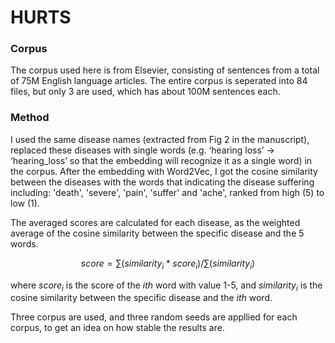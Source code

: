 # HURTS

### Corpus
The corpus used here is from Elsevier, consisting of sentences from a total of 75M English language articles. The entire corpus is seperated into 84 files, but only 3 are used, which has about 100M sentences each.

### Method
I used the same disease names (extracted from Fig 2 in the manuscript), replaced these diseases with single words (e.g. ‘hearing loss’ -> ‘hearing_loss’ so that the embedding will recognize it as a single word) in the corpus. After the embedding with Word2Vec, I got the cosine similarity between the diseases with the words that indicating the disease suffering including: 'death', 'severe', 'pain', 'suffer' and 'ache', ranked from high (5) to low (1).

The averaged scores are calculated for each disease, as the weighted average of the cosine similarity between the specific disease and the 5 words. 

$$score = \sum(similarity_i * score_i)/\sum(similarity_i)$$

where $score_i$ is the score of the $ith$ word with value 1-5, and $similarity_i$ is the cosine similarity between the specific disease and the $ith$ word.

Three corpus are used, and three random seeds are appllied for each corpus, to get an idea on how stable the results are.
